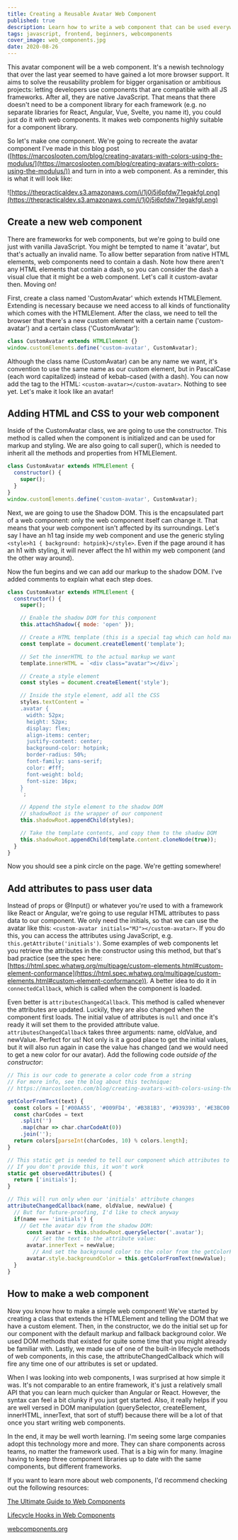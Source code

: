 ```yaml
---
title: Creating a Reusable Avatar Web Component
published: true
description: Learn how to write a web component that can be used everywhere
tags: javascript, frontend, beginners, webcomponents
cover_image: web_components.jpg
date: 2020-08-26
---
```


This avatar component will be a web component. It's a newish technology that over the last year seemed to have gained a lot more browser support. It aims to solve the reusability problem for bigger organisation or ambitious projects: letting developers use components that are compatible with all JS frameworks. After all, they are native JavaScript. That means that there doesn't need to be a component library for each framework (e.g. no separate libraries for React, Angular, Vue, Svelte, you name it), you could just do it with web components. It makes web components highly suitable for a component library.

So let's make one component. We're going to recreate the avatar component I've made in this blog post ([https://marcoslooten.com/blog/creating-avatars-with-colors-using-the-modulus/](https://marcoslooten.com/blog/creating-avatars-with-colors-using-the-modulus/)) and turn in into a web component. As a reminder, this is what it will look like:

![https://thepracticaldev.s3.amazonaws.com/i/1j0j5i6pfdw71egakfgl.png](https://thepracticaldev.s3.amazonaws.com/i/1j0j5i6pfdw71egakfgl.png)

## Create a new web component

There are frameworks for web components, but we're going to build one just with vanilla JavaScript. You might be tempted to name it 'avatar', but that's actually an invalid name. To allow better separation from native HTML elements, web components need to contain a dash. Note how there aren't any HTML elements that contain a dash, so you can consider the dash a visual clue that it might be a web component. Let's call it custom-avatar then. Moving on!

First, create a class named 'CustomAvatar' which extends HTMLElement. Extending is necessary because we need access to all kinds of functionality which comes with the HTMLElement. After the class, we need to tell the browser that there's a new custom element with a certain name ('custom-avatar') and a certain class ('CustomAvatar'):

```js
class CustomAvatar extends HTMLElement {}
window.customElements.define('custom-avatar', CustomAvatar);
```

Although the class name (CustomAvatar) can be any name we want, it's convention to use the same name as our custom element, but in PascalCase (each word capitalized) instead of kebab-cased (with a dash). You can now add the tag to the HTML: `<custom-avatar></custom-avatar>`. Nothing to see yet. Let's make it look like an avatar!

## Adding HTML and CSS to your web component

Inside of the CustomAvatar class, we are going to use the constructor. This method is called when the component is initialized and can be used for markup and styling. We are also going to call super(), which is needed to inherit all the methods and properties from HTMLElement.

```js
class CustomAvatar extends HTMLElement {
  constructor() {
    super();
  }
}
window.customElements.define('custom-avatar', CustomAvatar);
```

Next, we are going to use the Shadow DOM. This is the encapsulated part of a web component: only the web component itself can change it. That means that your web component isn't affected by its surroundings. Let's say I have an h1 tag inside my web component and use the generic styling `<style>h1 { background: hotpink}</style>`. Even if the page around it has an h1 with styling, it will never affect the h1 within my web component (and the other way around).

Now the fun begins and we can add our markup to the shadow DOM. I've added comments to explain what each step does.

```js
class CustomAvatar extends HTMLElement {
  constructor() {
    super();

    // Enable the shadow DOM for this component
    this.attachShadow({ mode: 'open' });

    // Create a HTML template (this is a special tag which can hold markup)
    const template = document.createElement('template');

    // Set the innerHTML to the actual markup we want
    template.innerHTML = `<div class="avatar"></div>`;

    // Create a style element
    const styles = document.createElement('style');

    // Inside the style element, add all the CSS
    styles.textContent = `
    .avatar {
      width: 52px;
      height: 52px;
      display: flex;
      align-items: center;
      justify-content: center;
      background-color: hotpink;
      border-radius: 50%;
      font-family: sans-serif;
      color: #fff;
      font-weight: bold;
      font-size: 16px;
    }
	`;

    // Append the style element to the shadow DOM
    // shadowRoot is the wrapper of our component
    this.shadowRoot.appendChild(styles);

    // Take the template contents, and copy them to the shadow DOM
    this.shadowRoot.appendChild(template.content.cloneNode(true));
  }
}
```

Now you should see a pink circle on the page. We're getting somewhere!

## Add attributes to pass user data

Instead of props or @Input() or whatever you're used to with a framework like React or Angular, we're going to use regular HTML attributes to pass data to our component. We only need the initials, so that we can use the avatar like this: `<custom-avatar initials="MJ"></custom-avatar>`. If you do this, you can access the attributes using JavaScript, e.g. `this.getAttribute('initials')`. Some examples of web components let you retrieve the attributes in the constructor using this method, but that's bad practice (see the spec here: [https://html.spec.whatwg.org/multipage/custom-elements.html#custom-element-conformance](https://html.spec.whatwg.org/multipage/custom-elements.html#custom-element-conformance)). A better idea to do it in `connectedCallback`, which is called when the component is loaded.

Even better is `attributesChangedCallback`. This method is called whenever the attributes are updated. Luckily, they are also changed when the component first loads. The initial value of attributes is `null` and once it's ready it will set them to the provided attribute value. `attributesChangedCallback` takes three arguments: name, oldValue, and newValue. Perfect for us! Not only is it a good place to get the initial values, but it will also run again in case the value has changed (and we would need to get a new color for our avatar). Add the following code _outside of the constructor_:

```js
// This is our code to generate a color code from a string
// For more info, see the blog about this technique:
// https://marcoslooten.com/blog/creating-avatars-with-colors-using-the-modulus/

getColorFromText(text) {
  const colors = ['#00AA55', '#009FD4', '#B381B3', '#939393', '#E3BC00', '#D47500', '#DC2A2A'];
  const charCodes = text
    .split('')
    .map(char => char.charCodeAt(0))
    .join('');
  return colors[parseInt(charCodes, 10) % colors.length];
}

// This static get is needed to tell our component which attributes to watch
// If you don't provide this, it won't work
static get observedAttributes() {
  return ['initials'];
}

// This will run only when our 'initials' attribute changes
attributeChangedCallback(name, oldValue, newValue) {
  // But for future-proofing, I'd like to check anyway
  if(name === 'initials') {
    // Get the avatar div from the shadow DOM:
	  const avatar = this.shadowRoot.querySelector('.avatar');
		// Set the text to the attribute value:
	  avatar.innerText = newValue;
		// And set the background color to the color from the getColorFromText method
	  avatar.style.backgroundColor = this.getColorFromText(newValue);
  }
}
```

## How to make a web component

Now you know how to make a simple web component! We've started by creating a class that extends the HTMLElement and telling the DOM that we have a custom element. Then, in the constructor, we do the initial set up for our component with the default markup and fallback background color. We used DOM methods that existed for quite some time that you might already be familiar with. Lastly, we made use of one of the built-in lifecycle methods of web components, in this case, the attributeChangedCallback which will fire any time one of our attributes is set or updated.

When I was looking into web components, I was surprised at how simple it was. It's not comparable to an entire framework, it's just a relatively small API that you can learn much quicker than Angular or React. However, the syntax can feel a bit clunky if you just get started. Also, it really helps if you are well versed in DOM manipulation (querySelector, createElement, innerHTML, innerText, that sort of stuff) because there will be a lot of that once you start writing web components.

In the end, it may be well worth learning. I'm seeing some large companies adopt this technology more and more. They can share components across teams, no matter the framework used. That is a big win for many. Imagine having to keep three component libraries up to date with the same components, but different frameworks.

If you want to learn more about web components, I'd recommend checking out the following resources:

[The Ultimate Guide to Web Components](https://ultimatecourses.com/blog/the-ultimate-guide-to-web-components)

[Lifecycle Hooks in Web Components](https://ultimatecourses.com/blog/lifecycle-hooks-in-web-components)

[webcomponents.org](https://www.webcomponents.org/)
